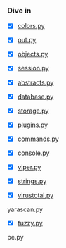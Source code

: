 ### Dive in

* [x] [colors.py](https://github.com/18z/viper-research/blob/master/materials/colors-dive-in.md)

* [x] [out.py](https://github.com/18z/viper-research/blob/master/materials/out-dive-in.md)

* [x] [objects.py](https://github.com/18z/viper-research/blob/master/materials/objects-dive-in.md)

* [x] [session.py](https://github.com/18z/viper-research/blob/master/materials/session-dive-in.md)

* [x] [abstracts.py](https://github.com/18z/viper-research/blob/master/materials/abstracts-dive-in.md)

* [x] [database.py](https://github.com/18z/viper-research/blob/master/materials/database-dive-in.md)

* [x] [storage.py](https://github.com/18z/viper-research/blob/master/materials/storage-dive-in.md)

* [x] [plugins.py](https://github.com/18z/viper-research/blob/master/materials/plugins-dive-in.md)

* [x] [commands.py](https://github.com/18z/viper-research/blob/master/materials/commands-dive-in.md)

* [x] [console.py](https://github.com/18z/viper-research/blob/master/materials/console-dive-in.md)

* [x] [viper.py](https://github.com/18z/viper-research/blob/master/materials/viper-dive-in.md)

* [x] [strings.py](https://github.com/18z/viper-research/blob/master/materials/strings-dive-in.md)

* [x] [virustotal.py](https://github.com/18z/viper-research/blob/master/materials/virustotal-dive-in.md)

yarascan.py

* [x] [fuzzy.py](https://github.com/18z/viper-research/blob/master/materials/fuzzy-dive-in.md)

pe.py
